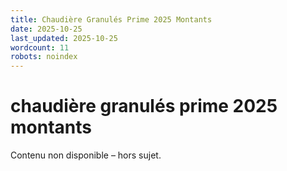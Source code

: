 ```yaml
---
title: Chaudière Granulés Prime 2025 Montants
date: 2025-10-25
last_updated: 2025-10-25
wordcount: 11
robots: noindex
---
```


# chaudière granulés prime 2025 montants

Contenu non disponible – hors sujet.